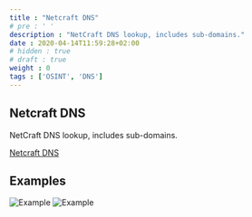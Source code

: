 ```yaml
---
title : "Netcraft DNS"
# pre : ' '
description : "NetCraft DNS lookup, includes sub-domains."
date : 2020-04-14T11:59:28+02:00
# hidden : true
# draft : true
weight : 0
tags : ['OSINT', 'DNS']
---
```


## Netcraft DNS

NetCraft DNS lookup, includes sub-domains.

[Netcraft DNS](https://searchdns.netcraft.com/)

## Examples

![Example](images/example-1.png)
![Example](images/example-2.png)
